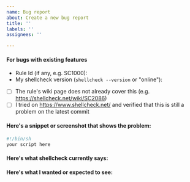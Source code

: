 ```yaml
---
name: Bug report
about: Create a new bug report
title: ''
labels: ''
assignees: ''

---
```


#### For bugs with existing features

- Rule Id (if any, e.g. SC1000):
- My shellcheck version (`shellcheck --version` or "online"):
- [ ] The rule's wiki page does not already cover this (e.g. https://shellcheck.net/wiki/SC2086)
- [ ] I tried on https://www.shellcheck.net/ and verified that this is still a problem on the latest commit

#### Here's a snippet or screenshot that shows the problem:

```sh
#!/bin/sh
your script here
```

#### Here's what shellcheck currently says:



#### Here's what I wanted or expected to see:
